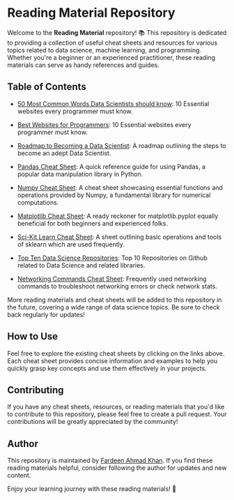 # Reading Material Repository

Welcome to the **Reading Material** repository! 📚 This repository is dedicated to providing a collection of useful cheat sheets and resources for various topics related to data science, machine learning, and programming. Whether you're a beginner or an experienced practitioner, these reading materials can serve as handy references and guides.

## Table of Contents

- [50 Most Common Words Data Scientists should know](50%20words%20for%20Data%20Scientists.md): 10 Essential websites every programmer must know.
  
- [Best Websites for Programmers](Best%20Websites%20for%20Programmers.md): 10 Essential websites every programmer must know.

- [Roadmap to Becoming a Data Scientist](Data%20Science%20Roadmap.md): A roadmap outlining the steps to become an adept Data Scientist.
  
- [Pandas Cheat Sheet](Pandas%20Cheatsheet.md): A quick reference guide for using Pandas, a popular data manipulation library in Python.

- [Numpy Cheat Sheet](Numpy%20Cheatsheet.md): A cheat sheet showcasing essential functions and operations provided by Numpy, a fundamental library for numerical computations.
  
- [Matplotlib Cheat Sheet](Matplotlib%20Cheatsheet.md): A ready reckoner for matplotlib.pyplot equally beneficial for both beginners and experienced folks.

- [Sci-Kit Learn Cheat Sheet](Scikit%20Learn%20Cheatsheet.md): A sheet outlining basic operations and tools of sklearn which are used frequently.
  
- [Top Ten Data Science Repositories](Top%20Ten%20Data%20Science%20Repositories.md): Top 10 Repositories on Github related to Data Science and related libraries.
  
- [Networking Commands Cheat Sheet](Networking%20Commands.md): Frequently used networking commands to troubleshoot networking errors or check network stats.

More reading materials and cheat sheets will be added to this repository in the future, covering a wide range of data science topics. Be sure to check back regularly for updates!

## How to Use

Feel free to explore the existing cheat sheets by clicking on the links above. Each cheat sheet provides concise information and examples to help you quickly grasp key concepts and use them effectively in your projects.

## Contributing

If you have any cheat sheets, resources, or reading materials that you'd like to contribute to this repository, please feel free to create a pull request. Your contributions will be greatly appreciated by the community!

## Author

This repository is maintained by [Fardeen Ahmad Khan](https://github.com/I-Fardeen). If you find these reading materials helpful, consider following the author for updates and new content.

Enjoy your learning journey with these reading materials! 🚀
